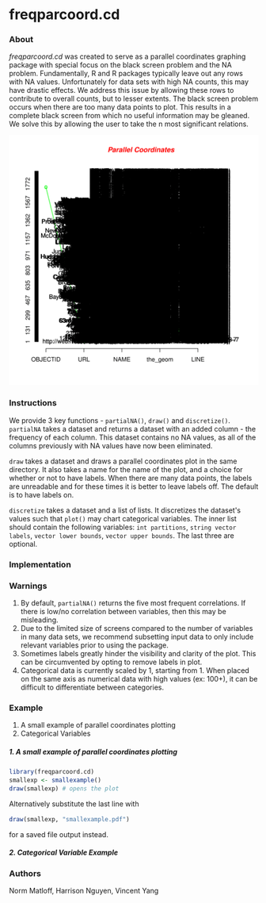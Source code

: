 # freqparcoord.cd

### About
*freqparcoord.cd* was created to serve as a parallel coordinates graphing package with special
focus on the black screen problem and the NA problem. Fundamentally, R and R packages typically
leave out any rows with NA values. Unfortunately for data sets with high NA counts, this may have drastic
effects. We address this issue by allowing these rows to contribute to overall counts, but to lesser extents.
The black screen problem occurs when there are too many data points to plot. This results in a complete
black screen from which no useful information may be gleaned. We solve this by allowing the user to 
take the n most significant relations.  

![Black Screen Problem](blackscreen.png)

### Instructions
We provide 3 key functions - `partialNA()`, `draw()` and `discretize()`.
`partialNA` takes a dataset and returns a dataset with an added column - the frequency of each column.
This dataset contains no NA values, as all of the columns previously with NA values 
have now been eliminated. 

`draw` takes a dataset and draws a parallel coordinates plot in the same directory. It
also takes a name for the name of the plot, and a choice for whether or not to have labels. When there are 
many data points, the labels are unreadable and for these times it is better to leave labels off. The default is 
to have labels on. 

`discretize` takes a dataset and a list of lists. It discretizes the dataset's values such that `plot()` may chart 
categorical variables.
The inner list should contain the following variables: `int partitions`, `string vector labels`, `vector lower bounds`, 
`vector upper bounds`. The last three are optional.

### Implementation

### Warnings
1. By default, `partialNA()` returns the five most frequent correlations. If there is low/no correlation between 
variables, then this may be misleading.
2. Due to the limited size of screens compared to the number of variables in many data sets, we recommend subsetting 
input data to only include
relevant variables prior to using the package.
3. Sometimes labels greatly hinder the visibility and clarity of the plot. This can be circumvented by opting to remove 
labels in plot.
4. Categorical data is currently scaled by 1, starting from 1. When placed on the same axis as numerical data with high 
values (ex: 100+), it can
be difficult to differentiate between categories.

### Example
1. A small example of parallel coordinates plotting
2. Categorical Variables

##### 1. A small example of parallel coordinates plotting
```R
library(freqparcoord.cd)
smallexp <- smallexample()
draw(smallexp) # opens the plot
```

Alternatively substitute the last line with 
```R
draw(smallexp, "smallexample.pdf")
```
for a saved file output instead.

##### 2. Categorical Variable Example

### Authors
Norm Matloff, Harrison Nguyen, Vincent Yang
